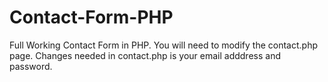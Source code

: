 # Contact-Form-PHP
Full Working Contact Form in PHP. You will need to modify the contact.php page. Changes needed in contact.php is your email adddress and password.

